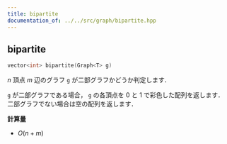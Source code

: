 ```yaml
---
title: bipartite
documentation_of: ../../src/graph/bipartite.hpp
---
```


## bipartite

```cpp
vector<int> bipartite(Graph<T> g)
```

$n$ 頂点 $m$ 辺のグラフ `g` が二部グラフかどうか判定します．

`g` が二部グラフである場合， `g` の各頂点を $0$ と $1$ で彩色した配列を返します．<br>
二部グラフでない場合は空の配列を返します．

**計算量**

- $O(n + m)$